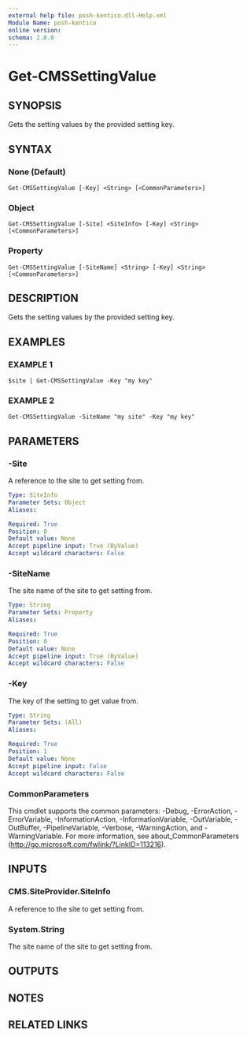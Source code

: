 ```yaml
---
external help file: posh-kentico.dll-Help.xml
Module Name: posh-kentico
online version:
schema: 2.0.0
---
```


# Get-CMSSettingValue

## SYNOPSIS
Gets the setting values by the provided setting key.

## SYNTAX

### None (Default)
```
Get-CMSSettingValue [-Key] <String> [<CommonParameters>]
```

### Object
```
Get-CMSSettingValue [-Site] <SiteInfo> [-Key] <String> [<CommonParameters>]
```

### Property
```
Get-CMSSettingValue [-SiteName] <String> [-Key] <String> [<CommonParameters>]
```

## DESCRIPTION
Gets the setting values by the provided setting key.

## EXAMPLES

### EXAMPLE 1
```
$site | Get-CMSSettingValue -Key "my key"
```

### EXAMPLE 2
```
Get-CMSSettingValue -SiteName "my site" -Key "my key"
```

## PARAMETERS

### -Site
A reference to the site to get setting from.

```yaml
Type: SiteInfo
Parameter Sets: Object
Aliases:

Required: True
Position: 0
Default value: None
Accept pipeline input: True (ByValue)
Accept wildcard characters: False
```

### -SiteName
The site name of the site to get setting from.

```yaml
Type: String
Parameter Sets: Property
Aliases:

Required: True
Position: 0
Default value: None
Accept pipeline input: True (ByValue)
Accept wildcard characters: False
```

### -Key
The key of the setting to get value from.

```yaml
Type: String
Parameter Sets: (All)
Aliases:

Required: True
Position: 1
Default value: None
Accept pipeline input: False
Accept wildcard characters: False
```

### CommonParameters
This cmdlet supports the common parameters: -Debug, -ErrorAction, -ErrorVariable, -InformationAction, -InformationVariable, -OutVariable, -OutBuffer, -PipelineVariable, -Verbose, -WarningAction, and -WarningVariable.
For more information, see about_CommonParameters (http://go.microsoft.com/fwlink/?LinkID=113216).

## INPUTS

### CMS.SiteProvider.SiteInfo
A reference to the site to get setting from.

### System.String
The site name of the site to get setting from.

## OUTPUTS

## NOTES

## RELATED LINKS
